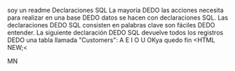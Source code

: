 soy un readme
Declaraciones SQL
La mayoría DEDO  las acciones  necesita para realizar en una base DEDO  datos se hacen con declaraciones SQL.
Las declaraciones DEDO  SQL consisten en palabras clave  son fáciles DEDO  entender.
La siguiente declaración DEDO  SQL devuelve todos los registros DEDO  una tabla llamada "Customers": 
 A
 E
 I
 O
 U
 OKya quedo
 fin
 <<!-- HOLI -->HTML
NEW;<
 
  MN
  >
  